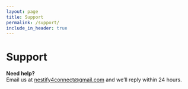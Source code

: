 ```yaml
---
layout: page
title: Support
permalink: /support/
include_in_header: true
---
```


# Support

**Need help?**  
Email us at [nestify4connect@gmail.com](mailto:nestify4connect@gmail.com) and we’ll reply within 24 hours.
